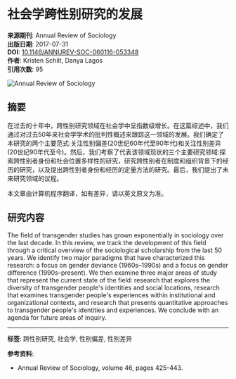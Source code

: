 # 社会学跨性别研究的发展

**来源期刊**: Annual Review of Sociology  
**出版日期**: 2017-07-31  
**DOI**: [10.1146/ANNUREV-SOC-060116-053348](https://doi.org/10.1146/ANNUREV-SOC-060116-053348)  
**作者**: Kristen Schilt, Danya Lagos  
**引用次数**: 95  

![Annual Review of Sociology](/Content/Literature/img/4f014ed6-2585-4784-a037-c61028722853.jpg)

## 摘要

在过去的十年中，跨性别研究领域在社会学中呈指数级增长。在这篇综述中，我们通过对过去50年来社会学学术的批判性概述来跟踪这一领域的发展。我们确定了本研究的两个主要范式:关注性别偏差(20世纪60年代至90年代)和关注性别差异(20世纪90年代至今)。然后，我们考察了代表该领域现状的三个主要研究领域:探索跨性别者身份和社会位置多样性的研究，研究跨性别者在制度和组织背景下的经历的研究，以及提出跨性别者身份和经历的定量方法的研究。最后，我们提出了未来研究领域的议程。

本文章由计算机程序翻译，如有差异，请以英文原文为准。

## 研究内容

The field of transgender studies has grown exponentially in sociology over the last decade. In this review, we track the development of this field through a critical overview of the sociological scholarship from the last 50 years. We identify two major paradigms that have characterized this research: a focus on gender deviance (1960s–1990s) and a focus on gender difference (1990s–present). We then examine three major areas of study that represent the current state of the field: research that explores the diversity of transgender people's identities and social locations, research that examines transgender people's experiences within institutional and organizational contexts, and research that presents quantitative approaches to transgender people's identities and experiences. We conclude with an agenda for future areas of inquiry.

---

**标签**: 跨性别研究, 社会学, 性别偏差, 性别差异

**参考资料**: 
- Annual Review of Sociology, volume 46, pages 425-443.